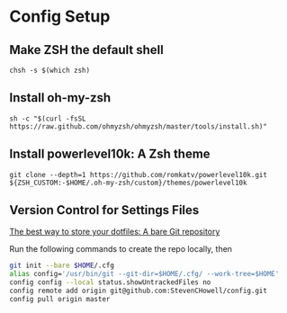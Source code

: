 # Config Setup

## Make ZSH the default shell

    chsh -s $(which zsh)

## Install oh-my-zsh

    sh -c "$(curl -fsSL https://raw.github.com/ohmyzsh/ohmyzsh/master/tools/install.sh)"

## Install powerlevel10k: A Zsh theme

    git clone --depth=1 https://github.com/romkatv/powerlevel10k.git ${ZSH_CUSTOM:-$HOME/.oh-my-zsh/custom}/themes/powerlevel10k

## Version Control for Settings Files

[The best way to store your dotfiles: A bare Git repository](https://www.atlassian.com/git/tutorials/dotfiles)

Run the following commands to create the repo locally, then 

```bash
git init --bare $HOME/.cfg
alias config='/usr/bin/git --git-dir=$HOME/.cfg/ --work-tree=$HOME'
config config --local status.showUntrackedFiles no
config remote add origin git@github.com:StevenCHowell/config.git
config pull origin master
```
